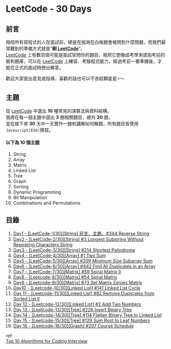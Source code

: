 # LeetCode - 30 Days
## 前言
相信所有寫程式的人在面試前，總是在揣測在白板題會被問到什麼問題，而我們最常聽到的準備方式就是“**刷 [LeetCode][1]**”。  
[LeetCode][1] 上有數百個可能是面試官問你的題目，我把它想像成考學測或指考前的衝刺題庫，可以在 [LeetCode][1] 上練習、考驗程式能力，經過考前一番準備後，才能在正式的面試時想出解答。  

歡迎大家提出意見或指導，喜歡的話也可以不吝給顆星星:star:～  

## 主題
從 [LeetCode][1] 中選出 **10** 種常見的演算法與資料結構，  
我將在每一個主題中選出 **3** 題相關題目，總共 **30** 題，  
並在接下來 **30** 天中一天實作一題和講解如何解題，所有題目皆使用`Javascript(ES6)`撰寫。  

#### 以下為 10 個主題  
1. String  
2. Array  
3. Matrix  
4. Linked List  
5. Tree  
6. Graph  
7. Sorting  
8. Dynamic Programming  
9. Bit Manipulation  
10. Combinations and Permutations  


## 目錄
1. [Day1 - [LeetCode-1/30][String] 前言、主題、#344 Reverse String](https://github.com/xxhomey19/leetcode-30days/tree/master/Day1)  
2. [Day2 - [LeetCode-2/30][String] #3 Longest Substring Without Repeating Characters String](https://github.com/xxhomey19/leetcode-30days/tree/master/Day2)  
3. [Day3 - [LeetCode-3/30][String] #214 Shortest Palindrome ](https://github.com/xxhomey19/leetcode-30days/tree/master/Day3)  
4. [Day4 - [LeetCode-4/30][Array] #1 Two Sum ](https://github.com/xxhomey19/leetcode-30days/tree/master/Day4)  
5. [Day5 - [LeetCode-5/30][Array] #209 Minimum Size Subarray Sum ](https://github.com/xxhomey19/leetcode-30days/tree/master/Day5)  
6. [Day6 - [LeetCode-6/30][Array] #442 Find All Duplicates in an Array ](https://github.com/xxhomey19/leetcode-30days/tree/master/Day6)  
7. [Day7 - [LeetCode-7/30][Matrix] #59 Spiral Matrix II ](https://github.com/xxhomey19/leetcode-30days/tree/master/Day7)  
8. [Day8 - [Leetcode-8/30][Matrix] #54 Spiral Matrix](https://github.com/xxhomey19/leetcode-30days/tree/master/Day8)  
9. [Day9 - [Leetcode-9/30][Matrix] #73 Set Matrix Zeroes Matrix](https://github.com/xxhomey19/leetcode-30days/tree/master/Day9)  
10. [Day10 - [Leetcode-10/30][Linked List] #141 Linked List Cycle](https://github.com/xxhomey19/leetcode-30days/tree/master/Day10)  
11. [Day 11 - [Leetcode-11/30][Linked List] #82 Remove Duplicates from Sorted List II ](https://github.com/xxhomey19/leetcode-30days/tree/master/Day11)  
12. [Day 12 - [Leetcode-12/30][Linked List] #2 Add Two Numbers ](https://github.com/xxhomey19/leetcode-30days/tree/master/Day12)  
13. [Day 13 - [Leetcode-13/30][Tree] #226 Invert Binary Tree ](https://github.com/xxhomey19/leetcode-30days/tree/master/Day13)  
14. [Day 14 - [Leetcode-14/30][Tree] #114 Flatten Binary Tree to Linked List](https://github.com/xxhomey19/leetcode-30days/tree/master/Day14)  
15. [Day 15 - [Leetcode-15/30][Tree] #129 Sum Root to Leaf Numbers](https://github.com/xxhomey19/leetcode-30days/tree/master/Day15)  
16. [Day 16 - [Leetcode-16/30][Graph] #207 Course Schedule](https://github.com/xxhomey19/leetcode-30days/tree/master/Day16)  

ref:  
[Top 10 Algorithms for Coding Interview](http://www.programcreek.com/2012/11/top-10-algorithms-for-coding-interview/)  

[1]: https://leetcode.com/
